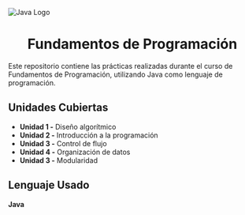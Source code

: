 ![Java Logo](https://www.websourceblog.com/wp-content/uploads/2016/10/java-code.png)

<h1 align="center">Fundamentos de Programación</h1>
Este repositorio contiene las prácticas realizadas durante el curso de Fundamentos de Programación, utilizando Java como lenguaje de programación.

## Unidades Cubiertas

- **Unidad 1 -** Diseño algorítmico
- **Unidad 2 -** Introducción a la programación
- **Unidad 3 -** Control de flujo
- **Unidad 4 -** Organización de datos
- **Unidad 3 -** Modularidad

## Lenguaje Usado

**Java**
